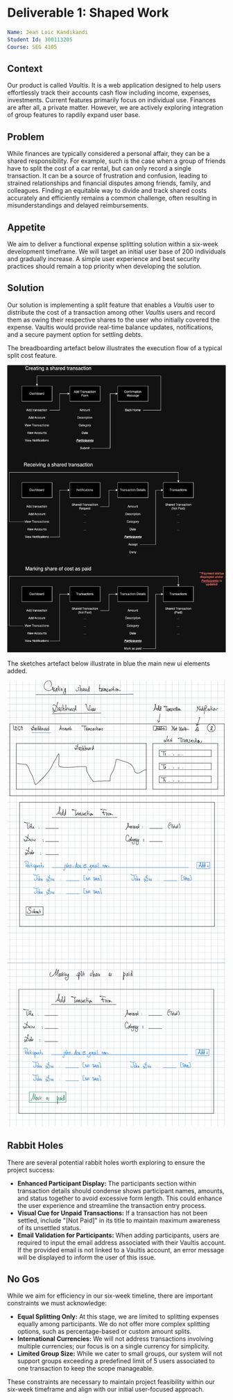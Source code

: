 # Deliverable 1: Shaped Work
```yaml
Name: Jean Loic Kandikandi
Student Id: 300113205
Course: SEG 4105
```
## Context
Our product is called *Vaultis*. It is a web application designed to help users effortlessly track their accounts cash flow including income, expenses, investments. Current features primarily focus on individual use. Finances are after all, a private matter. However, we are actively exploring integration of group features to rapdily expand user base.

## Problem
While finances are typically considered a personal affair, they can be a shared responsibility. For example, such is the case when a group of friends have to split the cost of a car rental, but can only record a single transaction. It can be a source of frustration and confusion, leading to strained relationships and financial disputes among friends, family, and colleagues. Finding an equitable way to divide and track shared costs accurately and efficiently remains a common challenge, often resulting in misunderstandings and delayed reimbursements.

## Appetite
We aim to deliver a functional expense splitting solution within a six-week development timeframe. We will target an initial user base of 200 individuals and gradually increase. A simple user experience and best security practices should remain a top priority when developing the solution.

## Solution
Our solution is implementing a split feature that enables a *Vaultis* user to distribute the cost of a transaction among other *Vaultis* users and record them as owing their respective shares to the user who initially covered the expense. Vaultis would provide real-time balance updates, notifications, and a secure payment option for settling debts.

The breadboarding artefact below illustrates the execution flow of a typical split cost feature.

![Breadboarding_Vaultis](/assets/Breadboarding_Vaultis.png)

The sketches artefact below illustrate in blue the main new ui elements added. 

![Breadboarding_Vaultis](/assets/SEG_4105_Vaultis_Sketches.jpeg)

## Rabbit Holes
There are several potential rabbit holes worth exploring to ensure the project success:

- **Enhanced Participant Display:** The participants section within transaction details should condense shows participant names, amounts, and status together to avoid excessive form length. This could enhance the user experience and streamline the transaction entry process.
- **Visual Cue for Unpaid Transactions:** If a transaction has not been settled, include "[Not Paid]" in its title to maintain maximum awareness of its unsettled status.
- **Email Validation for Participants:** When adding participants, users are required to input the email address associated with their Vaultis account. If the provided email is not linked to a Vaultis account, an error message will be displayed to inform the user of this issue.


## No Gos
While we aim for efficiency in our six-week timeline, there are important constraints we must acknowledge:

- **Equal Splitting Only:** At this stage, we are limited to splitting expenses equally among participants. We do not offer more complex splitting options, such as percentage-based or custom amount splits.
- **International Currencies:** We will not address transactions involving multiple currencies; our focus is on a single currency for simplicity.
- **Limited Group Size:** While we cater to small groups, our system will not support groups exceeding a predefined limit of 5 users associated to one transaction to keep the scope manageable.

These constraints are necessary to maintain project feasibility within our six-week timeframe and align with our initial user-focused approach.